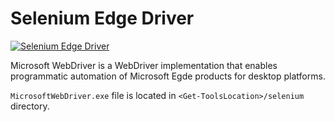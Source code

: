 # Selenium Edge Driver
[![Selenium Edge Driver](https://img.shields.io/badge/chocolatey-selenium--edge--driver-brightgreen.svg)](https://chocolatey.org/packages/selenium-edge-driver/)

Microsoft WebDriver is a WebDriver implementation that enables programmatic automation of Microsoft Egde products for desktop platforms.

`MicrosoftWebDriver.exe` file is located in `<Get-ToolsLocation>/selenium` directory.
